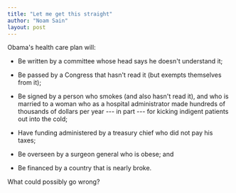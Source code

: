 ```yaml
---
title: "Let me get this straight"
author: "Noam Sain"
layout: post
---
```


Obama's health care plan will:

- Be written by a committee whose head says he doesn't understand it;

- Be passed by a Congress that hasn't read it (but exempts themselves from it);

- Be signed by a person who smokes (and also hasn't read it), and who is married to a
woman who as a hospital administrator made hundreds of thousands of dollars per year --- in part --- for kicking indigent patients out into the cold;

- Have funding administered by a treasury chief who did not pay his taxes;

- Be overseen by a surgeon general who is obese; and

- Be financed by a country that is nearly broke.

What could possibly go wrong?
